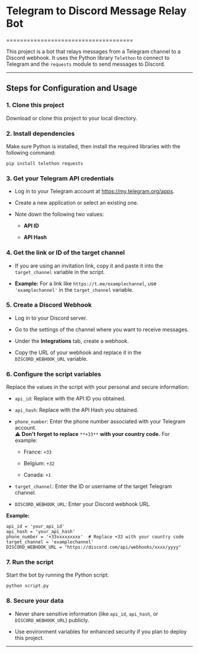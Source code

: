 # Telegram to Discord Message Relay Bot
=====================================

This project is a bot that relays messages from a Telegram channel to a Discord webhook. It uses the Python library `Telethon` to connect to Telegram and the `requests` module to send messages to Discord.

* * * * *

Steps for Configuration and Usage
---------------------------------

### 1\. Clone this project

Download or clone this project to your local directory.

### 2\. Install dependencies

Make sure Python is installed, then install the required libraries with the following command:

```
pip install telethon requests
```

### 3\. Get your Telegram API credentials

-   Log in to your Telegram account at <https://my.telegram.org/apps>.

-   Create a new application or select an existing one.

-   Note down the following two values:

    -   **API ID**

    -   **API Hash**

### 4\. Get the link or ID of the target channel

-   If you are using an invitation link, copy it and paste it into the `target_channel` variable in the script.

-   **Example:** For a link like `https://t.me/examplechannel`, use `'examplechannel'` in the `target_channel` variable.

### 5\. Create a Discord Webhook

-   Log in to your Discord server.

-   Go to the settings of the channel where you want to receive messages.

-   Under the **Integrations** tab, create a webhook.

-   Copy the URL of your webhook and replace it in the `DISCORD_WEBHOOK_URL` variable.

### 6\. Configure the script variables

Replace the values in the script with your personal and secure information:

-   `api_id`: Replace with the API ID you obtained.

-   `api_hash`: Replace with the API Hash you obtained.

-   `phone_number`: Enter the phone number associated with your Telegram account.\
    ⚠️ **Don't forget to replace** `**+33**` **with your country code.** For example:

    -   France: `+33`

    -   Belgium: `+32`

    -   Canada: `+1`

-   `target_channel`: Enter the ID or username of the target Telegram channel.

-   `DISCORD_WEBHOOK_URL`: Enter your Discord webhook URL.

**Example:**

```
api_id = 'your_api_id'
api_hash = 'your_api_hash'
phone_number = '+33xxxxxxxxx'  # Replace +33 with your country code
target_channel = 'examplechannel'
DISCORD_WEBHOOK_URL = "https://discord.com/api/webhooks/xxxx/yyyy"
```

### 7\. Run the script

Start the bot by running the Python script:

```
python script.py
```

### 8\. Secure your data

-   Never share sensitive information (like `api_id`, `api_hash`, or `DISCORD_WEBHOOK_URL`) publicly.

-   Use environment variables for enhanced security if you plan to deploy this project.

* * * * *
